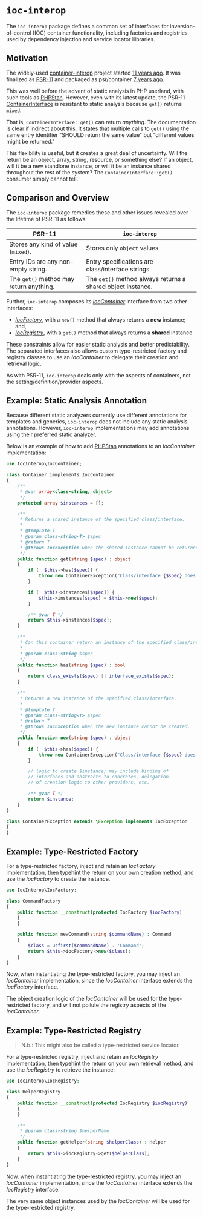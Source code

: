 # `ioc-interop`

The `ioc-interop` package defines a common set of interfaces for inversion-of-control (IOC) container functionality, including factories and registries, used by dependency injection and service locator lilbraries.

## Motivation

The widely-used [container-interop](https://github.com/container-interop/container-interop) project started [11 years ago](https://github.com/container-interop/container-interop/commit/81dd0afe8346cf5956a1570dea6dd64d68575d31). It was finalized as [PSR-11](https://www.php-fig.org/psr/psr-11/) and packaged as psr/container [7 years ago](https://groups.google.com/g/php-fig/c/bU_iHdk38nE/m/bPlNocmICAAJ).

This was well before the advent of static analysis in PHP userland, with such tools as [PHPStan](https://phpstan.org/). However, even with its latest update, the PSR-11 [ContainerInterface](https://github.com/php-fig/container/blob/master/src/ContainerInterface.php) is resistant to static analysis because `get()` returns `mixed`.

That is, `ContainerInterface::get()` can return *anything*. The documentation is clear if indirect about this. It states that multiple calls to `get()` using the same entry identifier "SHOULD return the same value" but "different values might be returned."

This flexibility is useful, but it creates a great deal of uncertainty. Will the return be an object, array, string, resource, or something else? If an object, will it be a new standlone instance, or will it be an instance shared throughout the rest of the system? The `ContainerInterface::get()` consumer simply cannot tell.

## Comparison and Overview

The `ioc-interop` package remedies these and other issues revealed over the lifetime of PSR-11 as follows:

| PSR-11                                  | `ioc-interop` |
| --------------------------------------- | ------------- |
| Stores any kind of value (`mixed`).     | Stores only `object` values. |
| Entry IDs are any non-empty string.     | Entry specifications are class/interface strings. |
| The `get()` method may return anything. | The `get()` method always returns a shared object instance. |

Further, `ioc-interop`  composes its [_IocContainer_](./src/IocContainer.php) interface from two other interfaces:

- [_IocFactory_](./src/IocFactory.php), with a `new()` method that always returns a **new** instance; and,
- [_IocRegistry_](./src/IocRegistry.php), with a `get()` method that always returns a **shared** instance.

These constraints allow for easier static analysis and better predictability. The separated interfaces also allows custom type-restricted factory and registry classes to use an _IocContainer_ to delegate their creation and retrieval logic.

As with PSR-11, `ioc-interop` deals only with the  aspects of containers, not the setting/definition/provider aspects.

## Example: Static Analysis Annotation

Because different static analyzers currently use different annotations for templates and generics, `ioc-interop` does not include any static analysis annotations. However, `ioc-interop`  implementations may add annotations using their preferred static analyzer.

Below is an example of how to add [PHPStan](https://phpstan.org/) annotations to an _IocContainer_ implementation:

```php
use IocInterop\IocContainer;

class Container immplements IocContainer
{
    /**
     * @var array<class-string, object>
     */
    protected array $instances = [];

    /**
     * Returns a shared instance of the specified class/interface.
     *
     * @template T
     * @param class-string<T> $spec
     * @return T
     * @throws IocException when the shared instance cannot be returned.
     */
    public function get(string $spec) : object
    {
        if (! $this->has($spec)) {
            throw new ContainerException("Class/interface {$spec} does not exist.");
        }

        if (! $this->instances[$spec]) {
            $this->instances[$spec] = $this->new($spec);
        }

        /** @var T */
        return $this->instances[$spec];
    }

    /**
     * Can this container return an instance of the specified class/interface?
     *
     * @param class-string $spec
     */
    public function has(string $spec) : bool
    {
        return class_exists($spec) || interface_exists($spec);
    }

    /**
     * Returns a new instance of the specified class/interface.
     *
     * @template T
     * @param class-string<T> $spec
     * @return T
     * @throws IocException when the new instance cannot be created.
     */
    public function new(string $spec) : object
    {
        if (! $this->has($spec)) {
            throw new ContainerException("Class/interface {$spec} does not exist.");
        }

        // logic to create $instance; may include binding of
        // interfaces and abstracts to concretes, delegation
        // of creation logic to other providers, etc.

        /** @var T */
        return $instance;
    }
}

class ContainerException extends \Exception implements IocException
{
}
```

## Example: Type-Restricted Factory

For a type-restricted factory, inject and retain an _IocFactory_ implementation, then typehint the return on your own creation method, and use the _IocFactory_ to create the instance.

```php
use IocInterop\IocFactory;

class CommandFactory
{
    public function __construct(protected IocFactory $iocFactory)
    {
    }

    public function newCommand(string $commandName) : Command
    {
        $class = ucfirst($commandName) . 'Command';
        return $this->iocFactory->new($class);
    }
}
```

Now, when instantiating the type-restricted factory, you may inject an _IocContainer_ implementation, since the _IocContainer_ interface extends the _IocFactory_ interface.

The object creation logic of the _IocContainer_ will be used for the type-restricted factory, and will not pollute the registry aspects of the _IocContainer_.

## Example: Type-Restricted Registry

> N.b.: This might also be called a type-restricted service locator.

For a type-restricted registry, inject and retain an _IocRegistry_ implementation, then typehint the return on your own retrieval method, and use the _IocRegistry_ to retrieve the instance:

```php
use IocInterop\IocRegistry;

class HelperRegistry
{
    public function __construct(protected IocRegistry $iocRegistry)
    {
    }

    /**
     * @param class-string $helperName
     */
    public function getHelper(string $helperClass) : Helper
    {
        return $this->iocRegistry->get($helperClass);
    }
}
```

Now, when instantiating the type-restricted registry, you may inject an _IocContainer_ implementation, since the _IocContainer_ interface extends the _IocRegistry_ interface.

The very same object instances used by the _IocContainer_ will be used for the type-restricted registry.
